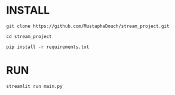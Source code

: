 # INSTALL
```
git clone https://github.com/MustaphaDouch/stream_project.git
```
```
cd stream_project
```
```
pip install -r requirements.txt
```
# RUN
```
streamlit run main.py
```
